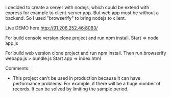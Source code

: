 I decided to create a server with nodejs, which could be extend with express for example to client-server app.
But web app must be without a backend. So I used "browserify" to bring nodejs to client.

Live DEMO here http://91.206.252.46:8083/

For build console version clone project and run npm install.
Start => node app.js

For build web version clone project and run npm install.
Then run browserify webapp.js > bundle.js
Start app => index.html

Comments:
 - This project can't be used in production because it can have performance problems. For example, if there will be a huge number of records.
   It can be solved by limiting the sample period.




